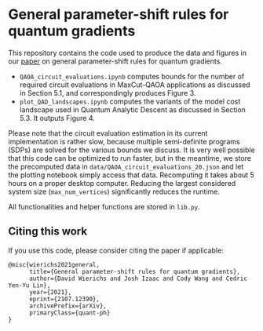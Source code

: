 # General parameter-shift rules for quantum gradients

This repository contains the code used to produce the data and figures in our [paper](https://arxiv.org/abs/2107.12390) on general parameter-shift rules for quantum gradients.

- `QAOA_circuit_evaluations.ipynb` computes bounds for the number of required circuit evaluations in 
  MaxCut-QAOA applications as discussed in Section 5.1, and correspondingly produces Figure 3.
- `plot_QAD_landscapes.ipynb` computes the variants of the model cost landscape used in Quantum
  Analytic Descent as discussed in Section 5.3. It outputs Figure 4.

Please note that the circuit evaluation estimation in its current implementation is rather slow, because
multiple semi-definite programs (SDPs) are solved for the various bounds we discuss. It is very well
possible that this code can be optimized to run faster, but in the meantime, we store the precomputed
data in `data/QAOA_circuit_evaluations_20.json` and let the plotting notebook simply access that data.
Recomputing it takes about 5 hours on a proper desktop computer.
Reducing the largest considered system size (`max_num_vertices`) significantly reduces the runtime.

All functionalities and helper functions are stored in `lib.py`.


## Citing this work

If you use this code, please consider citing the paper if applicable:

```
@misc{wierichs2021general,
      title={General parameter-shift rules for quantum gradients}, 
      author={David Wierichs and Josh Izaac and Cody Wang and Cedric Yen-Yu Lin},
      year={2021},
      eprint={2107.12390},
      archivePrefix={arXiv},
      primaryClass={quant-ph}
}
```
